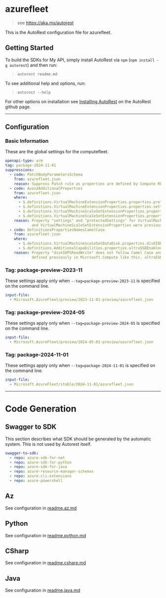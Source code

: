 # azurefleet

> see https://aka.ms/autorest

This is the AutoRest configuration file for azurefleet.

## Getting Started

To build the SDKs for My API, simply install AutoRest via `npm` (`npm install -g autorest`) and then run:

> `autorest readme.md`

To see additional help and options, run:

> `autorest --help`

For other options on installation see [Installing AutoRest](https://aka.ms/autorest/install) on the AutoRest github page.

---

## Configuration

### Basic Information

These are the global settings for the computefleet.

```yaml
openapi-type: arm
tag: package-2024-11-01
suppressions:
  - code: PatchBodyParametersSchema
    from: azurefleet.json
    reason: Suppress Patch rule as properties are defined by Compute RP and cannot be changed in AzureFleet.
  - code: AvoidAdditionalProperties
    from: azurefleet.json
    where:
      - $.definitions.VirtualMachineExtensionProperties.properties.protectedSettings
      - $.definitions.VirtualMachineExtensionProperties.properties.settings
      - $.definitions.VirtualMachineScaleSetExtensionProperties.properties.protectedSettings
      - $.definitions.VirtualMachineScaleSetExtensionProperties.properties.settings
    reason: Property "settings" and "protectedSettings" for VirtualMachineExtension 
            and VirtualMachineScaleSetExtensionProperties were previously defined like an empty object.
  - code: DefinitionsPropertiesNamesCamelCase
    from: azurefleet.json
    where:
      - $.definitions.VirtualMachineScaleSetDataDisk.properties.diskIOPSReadWrite
      - $.definitions.AdditionalCapabilities.properties.ultraSSDEnabled
    reason: Property "diskIOPSReadWrite" does not follow Camel Case and can't be changed as it is being 
            defined previously in Microsoft.Compute like this. ultraSSDEnabled - SSD doesn't follow camel case.
```

### Tag: package-preview-2023-11

These settings apply only when `--tag=package-preview-2023-11` is specified on the command line.

```yaml $(tag) == 'package-preview-2023-11'
input-file:
  - Microsoft.AzureFleet/preview/2023-11-01-preview/azurefleet.json
```

### Tag: package-preview-2024-05

These settings apply only when `--tag=package-preview-2024-05` is specified on the command line.

```yaml $(tag) == 'package-preview-2024-05'
input-file:
  - Microsoft.AzureFleet/preview/2024-05-01-preview/azurefleet.json
```

### Tag: package-2024-11-01

These settings apply only when `--tag=package-2024-11-01` is specified on the command line.

```yaml $(tag) == 'package-2024-11-01'
input-file:
  - Microsoft.AzureFleet/stable/2024-11-01/azurefleet.json
```

---

# Code Generation

## Swagger to SDK

This section describes what SDK should be generated by the automatic system.
This is not used by Autorest itself.

```yaml $(swagger-to-sdk)
swagger-to-sdk:
  - repo: azure-sdk-for-net
  - repo: azure-sdk-for-python
  - repo: azure-sdk-for-java
  - repo: azure-resource-manager-schemas
  - repo: azure-cli-extensions
  - repo: azure-powershell
```

## Az

See configuration in [readme.az.md](./readme.az.md)

## Python

See configuration in [readme.python.md](./readme.python.md)

## CSharp

See configuration in [readme.csharp.md](./readme.csharp.md)

## Java

See configuration in [readme.java.md](./readme.java.md)
